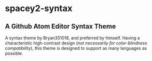 # spacey2-syntax
## A Github Atom Editor Syntax Theme

A syntax theme by Bryan351018, and preferred by himself.
Having a characteristic high-contrast design (_not necessarily for color-blindness compatibility_), this theme is designed to support as many languages as possible.
